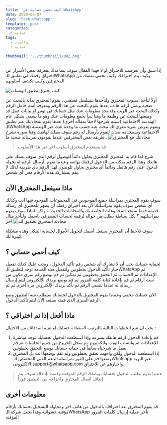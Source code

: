 ```yaml
---
title: 'كيف تحمي حسابك في WhatsApp'
date: 2020-06-07
slug: 'hack-whatsapp'
template: 'post'
categories:
  - حماية
tags:
  - واتساب
  - حماية
  
thumbnail: '../thumbnails/002.png'
---
```


إذا سبق وأن تعرضت للاختراق او لا فهذا المقال سوف يساعدك بمعرفة بعض الأسرار عن اختراق رقمك في تطبيق الـWhatsApp وكيف يتم اختراقك وكيف تحمي نفسك من المخترقين وكيف تكشف أسلوبهم.

![ كيف يخترق تطبيق الوتساب](../0003.png)

أولاً  لنأخذ أسلوب المخترق  ولنأخذها بتسلسل قصصي ، يقوم المخترق بداية بالبحث عن ضحية ويصل لرقم هاتف بعدها يقوم بالبحث عن هذا الرقم ومعرفة أسم حامل الرقم وكذلك البحث عبر الويب وقد يجد معلومات عنك مثل حسابك في توتير او بيانات عمل قد وضعتها للبحث عن وظيفة ما وهنا يبدأ بجمع معلومات عنك وهو ما يسمى بشكل عام الهندسة الاجتماعية (سيتم شرحها لاحقاً بمقالة أخرى) بعدها يقوم بمحادثتك عبر تطبيق الـWhatsApp ويقوم بعرض شيء مغري لك تبحث عنه حسب ما وجدة عنك عبر الهندسة الاجتماعية ويستخدمه ضدك لتقوم بأرسال له رقم سوف يصلك لهاتفك وهنا صورة تشرح طريقه بعض المخترقين عندما يقومون بمرساله ضحية ما .
![ محادثتك مع المخترق](../0001.png)

> قد يستخدم المخترق أسلوب اخر غير هذا الأسلوب

شرح لما قام به المخترق
المخترق يحاول دائماً للوصول لرقم الذي سوف يصلك على هاتفك وهذا الرقم يمكنه من الدخول لرقمك بهاتفه وعندما تقوم بأرسال الرقم له يخوله لدخول على رقم هاتفك ودائماً أي مخترق يحاول للوصول لهذا الرقم بأي طريقة لذلك لا تقم بمشاركة هذه الأرقام معي أي شخص.

## ماذا سيفعل المخترق الآن

سوف يقوم المخترق بمراسلة جميع الموجودين في المجموعات الموجود فيها انت وكذلك أي شخص سوف يقوم بمراسلتك لأن بعد اختراق رقمك لن يظهر للمخترق أي رساله قديمة فقط سيجد المجموعات الخاصة بك والمحادثات الجديدة ، ولكن لماذا سوف يقوم بمراسلتهم ؟ بكل بساطة يطلب من حواله لرقمه لحساب المصرفي باسمك ولنأخذ مثال اخر
![ محادثة المخترق لصديق لك](../0002.png)

سوف تلاحظ أن المخترق يستغل أسمك لتحويل الأموال لحسابة البنكي وهذه مشكلة كبيرة لك.

## كيف أحمي حسابي ؟

لحماية حسابك يجب أن لا تشارك أي شخص رقم تأكيد الدخول ، ويجب عليك كذلك تفعيل خيار تأكيد الدخول بخطوتين ولتفعيل هذه الخدمة توجه لتطبيق الـWhatsApp ثم الإعدادات ثم الحساب ثم التحقق بخطوتين ثم تمكين ثم قم بوضع رقم سري مكون من ست أرقام ثم قم بإعادة كتابة كلمة المرور ثم قم بوضع بريدك الإلكتروني ليتم إرسال رساله له عندما تتنسى الرقم ثم تأكد بريدك الإلكتروني مرة أخرى ثم تم.

الان حسابك محمي وعندما يقوم المخترق بالدخول لحسابك سيطلب منه التطبيق وضع الرقم السري الذي قمته بصنعه الآن ليتم تأكيد الدخول.

## ماذا أفعل إذا تم اختراقي ؟
يجب ان تتبع الخطوات التالية بالترتيب لاستعادة حسابك او تنبيه اصدقائك من الاحتيال :
1. قم بإعادة الدخول لرقم هاتفك بسرعة وإذا استطعت الدخول لحسابك توجه مباشرة للإعدادات ثم واتساب للويب وللكمبيوتر ثم سجل الخروج من جميع الجلسات ثم قم بعمل ما شرحناه سابقاً في حمايه حسابك بوضع التحقق بخطوتين.
2. إذا استطعت الدخول ولكن واجهت تحقق بخطوتين ولم تقم بوضعها انت بل المخترق وضعها قم على الفور بمراسلة الدعم الفني المخصص للـWhatsapp عبر البريد الالكتروني support@whatsapp.com واخبارهم عن الاختراق.

> عندما تقوم بطلب الدخول لحسابك ويصلك الرقم المؤقت وقمت بإدخاله سوف يتم إيقاف اتصال المخترق واخراجه من التطبيق فوراً 

## معلومات أخرى
قد يقوم المخترق بعد اختراقك بالدخول من هاتف اخر ومحاوله التسجيل بحسابك بأرقام مؤقتة عشوائية وهذا يجعل شركة الـWhatsApp  تأخر عملية إرسال كلمات المرور المؤقتة 

<Author slug="abdulrhman" />
